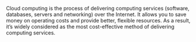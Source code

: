 Cloud computing is the process of delivering computing services (software, databases, servers and networking) over the Internet. It allows you to save money on operating costs and provide better, flexible resources. As a result, it’s widely considered as the most cost-effective method of delivering computing services.

